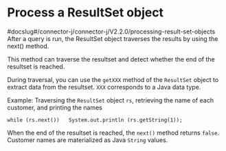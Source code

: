 Process a ResultSet object 
===============================================
#docslug#/connector-j/connector-j/V2.2.0/processing-result-set-objects
After a query is run, the ResultSet object traverses the results by using the next() method. 

This method can traverse the resultset and detect whether the end of the resultset is reached. 

During traversal, you can use the `getXXX` method of the `ResultSet` object to extract data from the resultset. `XXX` corresponds to a Java data type. 

Example: Traversing the `ResultSet` object `rs`, retrieving the name of each customer, and printing the names 

```unknow
while (rs.next())   System.out.println (rs.getString(1));
```



When the end of the resultset is reached, the `next()` method returns `false`. Customer names are materialized as Java `String` values.
